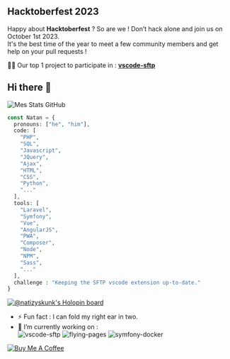## Hacktoberfest 2023

Happy about **Hacktoberfest** ? So are we ! Don’t hack alone and join us on October 1st 2023. <br />
It's the best time of the year to meet a few community members and get help on your pull requests !

👨‍💻 Our top 1 project to participate in : **[vscode-sftp](https://github.com/Natizyskunk/vscode-sftp)**


<!--  ##### -->

## Hi there 👋

<!-- ![Mes Stats GitHub](https://github-readme-stats.vercel.app/api?username=Natizyskunk&theme=blueberry&show_icons=true&hide_border=true&count_private=true&include_all_commits=true&show_owner=true&locale=en) -->
![Mes Stats GitHub](https://github-readme-stats.vercel.app/api?username=Natizyskunk&theme=radical&show_icons=true&hide_border=true&count_private=true&include_all_commits=true&show_owner=true&locale=en)

<!-- ![Mes languages les plus utilisés](https://github-readme-stats.vercel.app/api/top-langs/?username=Natizyskunk&layout=compact&theme=radical&hide_border=true&locale=en) -->

```php
const Natan = {
  pronouns: ["he", "him"],
  code: [
    "PHP",
    "SQL",
    "Javascript",
    "JQuery",
    "Ajax",
    "HTML",
    "CSS",
    "Python",
    "..."
  ],
  tools: [
    "Laravel",
    "Symfony",
    "Vue",
    "AngularJS", 
    "PWA",
    "Composer",
    "Node",
    "NPM",
    "Sass",
    "..."
  ],
  challenge : "Keeping the SFTP vscode extension up-to-date."
}
```

[![@natizyskunk's Holopin board](https://holopin.me/natizyskunk)](https://holopin.io/@natizyskunk)

- ⚡ Fun fact : I can fold my right ear in two.
- 🔭 I’m currently working on : <br>
![vscode-sftp](https://github-readme-stats.vercel.app/api/pin/?username=Natizyskunk&repo=vscode-sftp&theme=radical&hide_border=true&show_owner=true&locale=fr)
![flying-pages](https://github-readme-stats.vercel.app/api/pin/?username=Natizyskunk&repo=flying-pages&theme=radical&hide_border=true&show_owner=true&locale=fr)
![symfony-docker](https://github-readme-stats.vercel.app/api/pin/?username=Natizyskunk&repo=symfony-docker&theme=radical&hide_border=true&show_owner=true&locale=fr)


[![Buy Me A Coffee](https://bmc-cdn.nyc3.digitaloceanspaces.com/BMC-button-images/custom_images/purple_img.png)](https://www.buymeacoffee.com/Natizyskunk)

<!--
**Natizyskunk/Natizyskunk** is a ✨ _special_ ✨ repository because its `README.md` (this file) appears on your GitHub profile.

Here are some ideas to get you started:

- 🔭 I’m currently working on ...
- 🌱 I’m currently learning ...
- 👯 I’m looking to collaborate on ...
- 🤔 I’m looking for help with ...
- 💬 Ask me about ...
- 📫 How to reach me: ...
- 😄 Pronouns: ...
- ⚡ Fun fact: ...
-->
